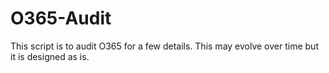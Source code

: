 # O365-Audit
This script is to audit O365 for a few details. This may evolve over time but it is designed as is.
